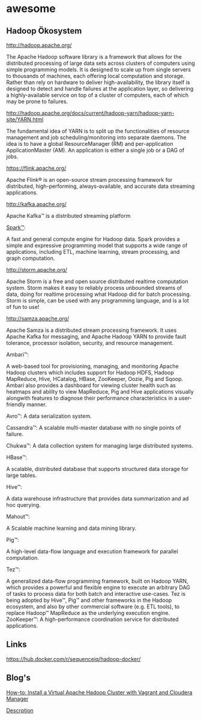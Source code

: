 # awesome

## Hadoop Ökosystem

http://hadoop.apache.org/

The Apache Hadoop software library is a framework that allows for the distributed processing of large data sets across clusters of computers using simple programming models. It is designed to scale up from single servers to thousands of machines, each offering local computation and storage. Rather than rely on hardware to deliver high-availability, the library itself is designed to detect and handle failures at the application layer, so delivering a highly-available service on top of a cluster of computers, each of which may be prone to failures.

http://hadoop.apache.org/docs/current/hadoop-yarn/hadoop-yarn-site/YARN.html

The fundamental idea of YARN is to split up the functionalities of resource management and job scheduling/monitoring into separate daemons. The idea is to have a global ResourceManager (RM) and per-application ApplicationMaster (AM). An application is either a single job or a DAG of jobs.

https://flink.apache.org/

Apache Flink® is an open-source stream processing framework for distributed, high-performing, always-available, and accurate data streaming applications.

http://kafka.apache.org/

Apache Kafka™ is a distributed streaming platform

[Spark™](https://spark.apache.org/): 

A fast and general compute engine for Hadoop data. Spark provides a simple and expressive programming model that supports a wide range of applications, including ETL, machine learning, stream processing, and graph computation.


http://storm.apache.org/

Apache Storm is a free and open source distributed realtime computation system. Storm makes it easy to reliably process unbounded streams of data, doing for realtime processing what Hadoop did for batch processing. Storm is simple, can be used with any programming language, and is a lot of fun to use!

http://samza.apache.org/

Apache Samza is a distributed stream processing framework. It uses Apache Kafka for messaging, and Apache Hadoop YARN to provide fault tolerance, processor isolation, security, and resource management.


Ambari™:

A web-based tool for provisioning, managing, and monitoring Apache Hadoop clusters which includes support for Hadoop HDFS, Hadoop MapReduce, Hive, HCatalog, HBase, ZooKeeper, Oozie, Pig and Sqoop. Ambari also provides a dashboard for viewing cluster health such as heatmaps and ability to view MapReduce, Pig and Hive applications visually alongwith features to diagnose their performance characteristics in a user-friendly manner.

Avro™: A data serialization system.

Cassandra™: A scalable multi-master database with no single points of failure.

Chukwa™: A data collection system for managing large distributed systems.

HBase™: 

A scalable, distributed database that supports structured data storage for large tables.

Hive™: 

A data warehouse infrastructure that provides data summarization and ad hoc querying.

Mahout™: 

A Scalable machine learning and data mining library.

Pig™: 

A high-level data-flow language and execution framework for parallel computation.

Tez™: 

A generalized data-flow programming framework, built on Hadoop YARN, which provides a powerful and flexible engine to execute an arbitrary DAG of tasks to process data for both batch and interactive use-cases. Tez is being adopted by Hive™, Pig™ and other frameworks in the Hadoop ecosystem, and also by other commercial software (e.g. ETL tools), to replace Hadoop™ MapReduce as the underlying execution engine.
ZooKeeper™: A high-performance coordination service for distributed applications.

## Links
https://hub.docker.com/r/sequenceiq/hadoop-docker/


## Blog's
[How-to: Install a Virtual Apache Hadoop Cluster with Vagrant and Cloudera Manager](https://blog.cloudera.com/blog/2014/06/how-to-install-a-virtual-apache-hadoop-cluster-with-vagrant-and-cloudera-manager/)

[Descrption](link)
